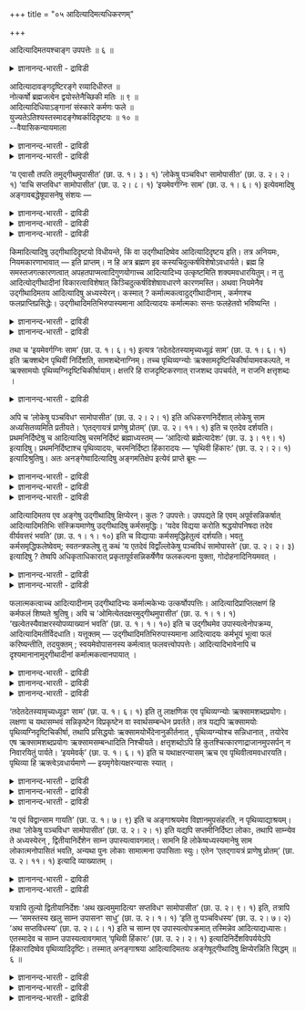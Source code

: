 +++
title = "०५ आदित्यादिमत्यधिकरणम्"

+++

आदित्यादिमतयश्चाङ्ग उपपत्तेः ॥ ६ ॥  
<details><summary>ज्ञानानन्द-भारती - द्राविडी</summary>

आदित्यादिमदयच्चाङ्ग उबबत्ते: ॥ ६ ॥
</details>

आदित्यादावङ्गदृष्टिरङ्गे रव्यादिधीरुत ॥  
नोत्कर्षो ब्रह्मजत्वेन द्वयोस्तेनैच्छिकी मतिः ॥ ९ ॥  
आदित्यादिधियाऽङ्गानां संस्कारे कर्मणः फले ॥  
युज्यतेऽतिश्यस्तस्मादङ्गेष्वर्कादिदृष्टयः ॥ १० ॥  
--वैयासिकन्यायमाला

<details><summary>ज्ञानानन्द-भारती - द्राविडी</summary>

आदित्यऩ् मुदलाऩवर्गळिडत्तिल् अङ्गम् ऎऩ्ऱ पावऩैया? अल्लदु अङ्गत्तिल्
आदित्यऩ् मुदलाऩवर् कळिऩ् पावऩैया? इरण्डुमे पिरह्मत्तिलिरुन्दु
उण्डाऩदायिरुप्पदाल् मेल् ऎऩ्बदु इल्लै। आगैयाल् इष्टम् पोल् पावऩै
सॆय्यलाम्।
</details>

<details><summary>ज्ञानानन्द-भारती - द्राविडी</summary>

आदित्यऩ् मुदलाऩवर्गळॆऩ्ऱु पावऩै सॆय्वदाल् अङ्गङ्गळुक्कु संस्कारम्
एऱ्पडुम् पोदु कर्माविऩ् पलऩिल् अदिगत् तऩ्मै एऱ्पडुवदु नियायम्। आगैयाल्
अङ्गङ्गळिल् ताऩ् आदित्यऩ् मुदलाऩवर्गळॆऩ्ऱ पावऩै।
</details>

‘य एवासौ तपति तमुद्गीथमुपासीत’ (छा. उ. १। ३। १) ‘लोकेषु पञ्चविधꣳ
सामोपासीत’ (छा. उ. २। २। १) ‘वाचि सप्तविधꣳ सामोपासीत’ (छा. उ. २। ८।
१) ‘इयमेवर्गग्निः साम’ (छा. उ. १। ६। १) इत्येवमादिषु
अङ्गावबद्धेषूपासनेषु संशयः —

<details><summary>ज्ञानानन्द-भारती - द्राविडी</summary>

(उत्कीदम् मुदलाऩ कर्माङ्गत्तिल् आदित्यादि पावऩैया अल्लदु आदित्यऩ्
मुदलाऩदिल् अङ्ग पावऩैया ऎऩ्ऱु सन्देहम्। इरण्डुमे पिरह्मगार्यमाऩदाल्
इवऱ्ऱिल् उयर्वु, ताऴ्वु इल्लाददाल् इष्टप्पडि एदावदु ऒऩ्ऱैच्
चॆय्यलामॆऩ्ऱु पूर्वबक्षम्।
</details>

<details><summary>ज्ञानानन्द-भारती - द्राविडी</summary>

कर्माङ्गत्तिल्दाऩ् आदित्यादि पावऩै सॆय्य वेण्डुम्। इदऩाल् कर्माङ्गत्तिल्
सिऱप्पु एऱ्पट्टु सिऱन्द पलऩ् किडैक्कुम्। कर्माविल् सिऱप्पुएऱ्पट्टाल्दाऩ्
पलऩिलुम् सिऱप्पु एऱ्पडुम् ऎऩ्ऱु सित्तान्दम्)।
</details>

<details><summary>ज्ञानानन्द-भारती - द्राविडी</summary>

“इन्द तबिक्किऱवर् ऎवरो अवरै उत्कीदमाग उबासिक्कवुम्” (सान्। I-३-१)
“उलगङ्गळिल् ऐन्दु विदमाऩ सामत्तै उबासिक्कवुम्” (सान्। II-२-१)
"वाक्किल्एऴुविदमाऩ सामत्तै उबासिक्कवुम्" (सान्। II-८-१) "इदुवे रिक्,
अक्ऩि सामम्" (सान्।I-६-१) इन्दु मुदलाऩ अङ्गत्तुडऩ् सेर्न्द पासऩैगळिल्,
आदित्यऩ्मुदलाऩदिल् उत्कीदम् मुदलाऩ तिरुष्टि विदिक्कप् पडुगिऱदा अल्लदु
उत्कीदम् मुदलाऩदिल् ताऩ् आदित्यऩ् मुदलाऩ तिरुष्टिया? ऎऩ्ऱु संसयम्।
</details>

किमादित्यादिषु उद्गीथादिदृष्टयो विधीयन्ते, किं वा उद्गीथादिष्वेव
आदित्यादिदृष्टय इति। तत्र अनियमः, नियमकारणाभावात् — इति प्राप्तम्। न
हि अत्र ब्रह्मण इव कस्यचिदुत्कर्षविशेषोऽवधार्यते। ब्रह्म हि
समस्तजगत्कारणत्वात् अपहतपाप्मत्वादिगुणयोगाच्च आदित्यादिभ्य उत्कृष्टमिति
शक्यमवधारयितुम्। न तु आदित्योद्गीथादीनां विकारत्वाविशेषात्
किञ्चिदुत्कर्षविशेषावधारणे कारणमस्ति। अथवा नियमेनैव उद्गीथादिमतय
आदित्यादिषु अध्यस्येरन्। कस्मात् ? कर्मात्मकत्वादुद्गीथादीनाम् ,
कर्मणश्च फलप्राप्तिप्रसिद्धेः। उद्गीथादिमतिभिरुपास्यमाना आदित्यादयः
कर्मात्मकाः सन्तः फलहेतवो भविष्यन्ति ।

<details><summary>ज्ञानानन्द-भारती - द्राविडी</summary>

पूर्वबक्षम्: अङ्गु नियमऩत्तिऱ्कुक् कारणमिल्ला तदिऩाल् नियमुमिल्लैयॆऩ्बदे
नियायम्, इङ्गु पिरह्मत्तिऱ्कुप् पोल् मेलायिरुक्कुम् तऩ्मै ऎऩ्ऱ विसेषम्
यादॊऩ्ऱुक्कुम् तीर्माऩिप्पदऱ्किल्लै। सगल जगत्तिऱ्कुम्
कारणमायिरुप्पदिऩालुम् ऎव्विद तोषमु मऱ्ऱदु ऎऩ्बदु मुदलाऩ कुणङ्गळुडैय
तालुम् पिरह्मम् आदित्यऩ् मुदलियवैगळैविड मेल् ऎऩ्ऱु तीर्माऩिक्क मुडियुम्;
आदित्यऩ् उत्कीदम् मुदलिय वैगळुक्कु कार्यमॆऩ्गिऱ तऩ्मैयिल्। वित्यासमिल्ला
तदिऩाल् मेलायिरुक्कुम् तऩ्मैयॆऩ्ऱ विसेषम् तीर्माऩिक्क कारणमॊऩ्ऱुमिल्लै।
</details>

<details><summary>ज्ञानानन्द-भारती - द्राविडी</summary>

अल्लदु नियममागवे आदित्यऩ् मुदलाऩदिल् उत्कीदम् मुदलियवैगळै पावऩै सॆय्य
वेण्डुम् एऩ्? उत्कीदम् मुदलियवै कर्मस्वरूबमायिरुप्प तिऩाल्,
कर्मावुक्कुत्ताऩ् पलऩ् एऱ्पडुम् तऩ्मै पिरसित्तमायिरुप्पदिऩालुम्।
उत्कीदम् मुदलाऩ पावऩै युडऩ् आदित्यऩ् मुदलाऩवर्गळ् उबासिक्कप्पट्टाल्
अवर्गळुम् कर्म स्वरूबर्गळाग आगि पलऩुक्कु कारणमाग आवार्गळ्।
</details>

तथा च ‘इयमेवर्गग्निः साम’ (छा. उ. १। ६। १) इत्यत्र
‘तदेतदेतस्यामृच्यध्यूढं साम’ (छा. उ. १। ६। १) इति ऋक्शब्देन पृथिवीं
निर्दिशति, सामशब्देनाग्निम्। तच्च पृथिव्यग्न्योः
ऋक्सामदृष्टिचिकीर्षायामवकल्पते, न ऋक्सामयोः
पृथिव्यग्निदृष्टिचिकीर्षायाम्। क्षत्तरि हि राजदृष्टिकरणात् राजशब्द
उपचर्यते, न राजनि क्षत्तृशब्दः ।

<details><summary>ज्ञानानन्द-भारती - द्राविडी</summary>

अप्पडिये “इदुवे रिक् अक्ऩि सामम्" (सान्।१-६-१) ऎऩ्गिऱ इडत्तिल् “अन्द
इन्द, पॊमम् इन्द रिक्किऩ् मेल् एऱिऩदु” ऎऩ्ऱु रिक् ऎऩ्ऱ सप्तत्तिऩाल्
पूमियैयुम् सामम् ऎऩ्ऱ सप्तत्तिऩाल् अक्ऩियैयुम् कुऱिक्किऱदु। अदुवो पूमि
अक्ऩि इरण्डिलुम् रिक् सामम् ऎऩ्ऱ तिरुष्टियै सॆय्य निऩैत्ताल् उसिदमागुम्।
रिक् सामम् इरण्डिलुम् पूमि अक्ऩि ऎऩ्ऱ तिरुष्टियै सॆय्दाल् पॊरुन्दादु।
सारदियिडत्तिल् राजा ऎऩ्ऱ पावऩैयै सॆय्वदाल् राजा ऎऩ्ऱ सप्तम् उबसारमागच्
चॊल्लप् पडुगिऱदु ; राजाविडत्तिल् सारदिसप्तम् अव्विदमागादु।
</details>

अपि च ‘लोकेषु पञ्चविधꣳ सामोपासीत’ (छा. उ. २। २। १) इति
अधिकरणनिर्देशात् लोकेषु साम अध्यसितव्यमिति प्रतीयते। ‘एतद्गायत्रं
प्राणेषु प्रोतम्’ (छा. उ. २। ११। १) इति च एतदेव दर्शयति।
प्रथमनिर्दिष्टेषु च आदित्यादिषु चरमनिर्दिष्टं ब्रह्माध्यस्तम् — ‘आदित्यो
ब्रह्मेत्यादेशः’ (छा. उ. ३। १९। १) इत्यादिषु। प्रथमनिर्दिष्टाश्च
पृथिव्यादयः, चरमनिर्दिष्टा हिंकारादयः — ‘पृथिवी हिंकारः’ (छा. उ. २। २।
१) इत्यादिश्रुतिषु। अतः अनङ्गेष्वादित्यादिषु अङ्गमतिक्षेप इत्येवं
प्राप्ते ब्रूमः —

<details><summary>ज्ञानानन्द-भारती - द्राविडी</summary>

तविरवुम् “उलगङ्गळिल् ऐन्दुविद सामत्तै उबासिक्कवुम्" (सान्।II-२-१) ऎऩ्ऱु
उलगङ्गळै आदारमाग सॊल्लियिरुप्पदिऩाल्, लोगङ्गळिल् सामावै पाविक्क
वेण्डियदॆऩ्ऱु तॆरिगिऱदु। “इन्द कायत्रम् पिराणऩ्गळिल्
कोर्क्कप्पट्टिरुक्किऱदु” (सान्।II-११-१) ऎऩ्बदु इदैये काट्टुगिऱदु।
</details>

<details><summary>ज्ञानानन्द-भारती - द्राविडी</summary>

मेलुम्, मुदलिल् कुऱिप्पिट्टिरुक्कुम् आदित्यऩ् मुदलियवैगळिल् पिऩ्ऩाल्
कुऱिप्पिडप्पट्टिरुक्कुम् पिरह्मम् पाविक्कप्पट्टदु। “आदित्यऩ् पिरह्मम्
ऎऩ्ऱु उबदेसम्” ऎऩ्बदु मुदलिय वाक्यङ्गळिल् (इङ्गे) पूमि मुदलाऩवैगळ्
मुदलिल् सॊल्लप्पट्टिरुक्किऩ्ऱऩ। हिङ्गारम् मुदलियदु पिऩ्ऩाल्
सॊल्लप्पट्टिरुक्किऩ्ऱऩ। "पूमि हिङ्गारम्" ऎऩ्बदु मुदलाऩ वाक्कियङ्गळिल्।
</details>

<details><summary>ज्ञानानन्द-भारती - द्राविडी</summary>

आगैयाल् अङ्गमागाद आदित्यऩ् मुदलियदिल् अङ्गत्तिऩ् पावऩैयै वैक्कवेण्डुम्
ऎऩ्ऱु इव्विदम् वरुम्बोदु सॊल्गिऱोम्।
</details>

आदित्यादिमतय एव अङ्गेषु उद्गीथादिषु क्षिप्येरन्। कुतः ? उपपत्तेः।
उपपद्यते हि एवम् अपूर्वसन्निकर्षात् आदित्यादिमतिभिः संस्क्रियमाणेषु
उद्गीथादिषु कर्मसमृद्धिः। ‘यदेव विद्यया करोति श्रद्धयोपनिषदा तदेव
वीर्यवत्तरं भवति’ (छा. उ. १। १। १०) इति च विद्यायाः
कर्मसमृद्धिहेतुत्वं दर्शयति। भवतु कर्मसमृद्धिफलेष्वेवम्; स्वतन्त्रफलेषु
तु कथं ‘य एतदेवं विद्वाँल्लोकेषु पञ्चविधं सामोपास्ते’ (छा. उ. २। २। ३)
इत्यादिषु ? तेष्वपि अधिकृताधिकारात् प्रकृतापूर्वसन्निकर्षेणैव फलकल्पना
युक्ता, गोदोहनादिनियमवत् ।

<details><summary>ज्ञानानन्द-भारती - द्राविडी</summary>

समादाऩम्: अङ्गमाऩ उत्कीदम् मुदलियवै कळिल् आदित्यऩ् मुदलाऩदिऩ्
पावऩैयैत्ताऩ् सॆय्यवेण्डुम्। एऩ्? अदुवे "नियायमायिरुप्प तिऩाल्” इव्विदम्
सॆय्दाल् ताऩ्, आदित्यऩ् मुदलाऩ पावऩैगळाल् उत्कीदम् मुदलियवै
परिसुत्तमाक्कप् पडुवदाल् ‘अबूर्वम् एऱ्पट्टु कर्माविऱ्कु
समिरुत्ति(विसेषप्पॆरुक्कु) एऱ्पडुवदु नियायमागुम्। “अऱिवोडु, सिरत्तैयोडु,
रहस्य ञाऩत्तोडु ऎदै सॆय्गिऱाऩो अदुवे मिगवुम् वीर्यमुळ्ळदाग
एऱ्पडुम्”(सान्।I-१-१०) ऎऩ्ऱु उबासऩत्तिऱ्कु कर्म स्मिरुत्तिक्कु
कारणमायिरुक्कुम् तऩ्मैयै काट्टुगिऱदु।
</details>

<details><summary>ज्ञानानन्द-भारती - द्राविडी</summary>

कर्मस्मिरुत्तियै पलऩायुळ्ळ इडङ्गळिल् इव्विदमिरुक्कलाम्।
(कर्मसम्बन्दमऩ्ऩियिल्) स्वदन् दिरमाग पलऩैक्कॊडुक्कक्कूडियवैगळिल्, “ऎवऩ्
इव्विदम् अऱिन्दु लोगङ्गळिल् इन्द ऐन्दुविद सामत्तै उबासिक्किऱाऩो"
(सान्।II-२-३) मुदलाऩ विडङ्गळिल् ऎप्पडि? अवैगळिलुम् कूड (ऒरुविद)
'अदिगारम् पॆऱ्ऱवरुक्के अदिगारमॆऩ्बदाल् पिरगिरुदमाऩ अबूर्वत्तिऩ् मूलमागवे
पलऩै कल्बऩै सॆय्वदु पॊरुन्दुम्, माडु कऱप्पदु मुदलिय नियमङ्गळैप् पोल।
</details>

फलात्मकत्वाच्च आदित्यादीनाम् उद्गीथादिभ्यः कर्मात्मकेभ्यः
उत्कर्षोपपत्तिः। आदित्यादिप्राप्तिलक्षणं हि कर्मफलं शिष्यते श्रुतिषु।
अपि च ‘ओमित्येतदक्षरमुद्गीथमुपासीत’ (छा. उ. १। १। १)
‘खल्वेतस्यैवाक्षरस्योपव्याख्यानं भवति’ (छा. उ. १। १। १०) इति च
उद्गीथमेव उपास्यत्वेनोपक्रम्य, आदित्यादिमतीर्विदधाति। यत्तूक्तम् —
उद्गीथादिमतिभिरुपास्यमाना आदित्यादयः कर्मभूयं भूत्वा फलं करिष्यन्तीति,
तदयुक्तम् ; स्वयमेवोपासनस्य कर्मत्वात् फलवत्त्वोपपत्तेः।
आदित्यादिभावेनापि च दृश्यमानानामुद्गीथादीनां कर्मात्मकत्वानपायात् ।

<details><summary>ज्ञानानन्द-भारती - द्राविडी</summary>

मेलुम् आदित्यऩ् मुदलाऩवर्गळ् पल रूबमाग इरुप्पदाल् कर्मरूबमाऩ उत्कीदम्
मुदलियवैगळै विड मेलाऩदु ऎऩ्बदु नियायमागुम्। आदित्यऩ् मुदलाऩवर्गळै अडैवदै
अल्लवा कर्मबलऩाग वेदत्तिल् सॊल्लप्पट्टिरुक्किऱदु?
</details>

<details><summary>ज्ञानानन्द-भारती - द्राविडी</summary>

तविरवुम् “ओम् ऎऩ्ऱ इन्द अक्षरमाऩ उत्कीदत्तै उबासिक्कवुम्” (सान्I-१-१)
"इन्द अक्षरत्तिऩुडैय विस्तारमेयल्लवा सॆय्यप्पडुगिऱदु" (सान्।I-१-१०)ऎऩ्ऱु
उत्कीदत्तैये उबासिक्क वेण्डियदाग आरम्बित्तु आदित्यऩ् मुदलाऩ पावऩैयै
विदिक्किऱदु।
</details>

<details><summary>ज्ञानानन्द-भारती - द्राविडी</summary>

उत्कीदम् मुदलाऩ पावऩैयुडऩ् उबासिक्कप् पडुगिऱ आदित्यऩ् मुदलाऩवर्गळ्
कर्मत्तऩ्मैयै अडैन्दु पलऩै सॆय्वार्गळॆऩ्ऱु ऎदु सॊल्लप् पट्टदो, अदु
नियायमल्ल उबासऩै ऎऩ्बदु ताऩे कर्मावायिरुप्पदाल् पलऩुडऩ् कूडिऩत्तऩ्मै
पॊरुन्दुम्। आदित्यऩ् मुदलियदाग पावित्तुप् पार्त्तालुम् कूड उत्कीदम्
मुदलियवैगळुक्कु कर्मस्वरूबमा यिरुक्कुम् तऩ्मै विलगादु।
</details>

‘तदेतदेतस्यामृच्यध्यूढꣳ साम’ (छा. उ. १। ६। १) इति तु लाक्षणिक एव
पृथिव्यग्न्योः ऋक्सामशब्दप्रयोगः। लक्षणा च यथासम्भवं सन्निकृष्टेन
विप्रकृष्टेन वा स्वार्थसम्बन्धेन प्रवर्तते। तत्र यद्यपि ऋक्सामयोः
पृथिव्यग्निदृष्टिचिकीर्षा, तथापि प्रसिद्धयोः ऋक्सामयोर्भेदेनानुकीर्तनात्
, पृथिव्यग्न्योश्च सन्निधानात् , तयोरेव एष ऋक्सामशब्दप्रयोगः
ऋक्सामसम्बन्धादिति निश्चीयते। क्षत्तृशब्दोऽपि हि
कुतश्चित्कारणाद्राजानमुपसर्पन् न निवारयितुं पार्यते। ‘इयमेवर्क्’ (छा.
उ. १। ६। १) इति च यथाक्षरन्यासम् ऋच एव पृथिवीत्वमवधारयति। पृथिव्या हि
ऋक्त्वेऽवधार्यमाणे — इयमृगेवेत्यक्षरन्यासः स्यात् ।

<details><summary>ज्ञानानन्द-भारती - द्राविडी</summary>

“अन्द इन्द सामम् इन्द रिक्किऩ्मेल् वैक्कप्पट्टिरुक्किऱदु" (सान्।I-६-१)
ऎऩ्ऱविडत्तिल् पूमि अक्ऩि इवैगळिल् लक्षणैयागवे ताऩ् रिक् सामम् ऎऩ्ऱ
सप्तङ्गळ् पिरयोगिक्कप्पट्टिरुक्किऩ्ऱऩ। लक्षणै ऎऩ्बदु तऩ्ऩुडैय
अर्त्तत्तिऱ्कु सम्बन्दप् पट्टदाय् नॆरुङ्गिऩदागवो तूरत्तिलुळ्ळदागवो
उसिदम्बोल् एऱ्पडलाम्। अङ्गे रिक् सामम् इवैगळिल् पूमि, अक्ऩियॆऩ्ऱ
तिरुष्टि सॆय्वदु त्तेसम् ; अप्पडियिरुन्दालुम् पिरसित्तमायुळ्ळ रिक्
सामङ्गळै वेऱाग सॊल्लियिरुप्पदालुम्, पूमियुम्,
अक्ऩियुंसमीबत्तिलिरुप्पदालुम्, अवैगळैक् कुऱिक्कवे इन्द रिक् साम् सप्त
पिरयोगम्, रिक् सामङ्गळुडैय सम्बन्दमिरुप्पदिऩाल्, ऎऩ्ऱु
निच्चयिक्कमुडिगिऱदु।
</details>

<details><summary>ज्ञानानन्द-भारती - द्राविडी</summary>

सारदि ऎऩ्ऱ सप्तमुम् एदोवॊरु कारणत् तिऩाल् राजावै कुऱिप्पदैत् तडुक्क
मुडियादु।
</details>

<details><summary>ज्ञानानन्द-भारती - द्राविडी</summary>

“इदुवे रिक्” (सान्।I-६-१) ऎऩ्ऱविडत्तिल् अक्षरङ्गळ् एऱ्पट्टिरुक्कुम्
मुऱैयिलुम् रिक्कुक्कुत्ताऩ् पूमित्तऩ्मै तीर्माऩमागिऱदु। पूमिक्कु रिक्
तऩ्मै तीर्माऩिक्क वेण्डियदायिरुन्दाल् इदु रिक्के ऎऩ्ऱु अक्षरङ्गळ् इरुक्क
वेण्डुम्।
</details>

‘य एवं विद्वान्साम गायति’ (छा. उ. १। ७। ९) इति च अङ्गाश्रयमेव
विज्ञानमुपसंहरति, न पृथिव्याद्याश्रयम्। तथा ‘लोकेषु पञ्चविधꣳ सामोपासीत’
(छा. उ. २। २। १) इति यद्यपि सप्तमीनिर्दिष्टा लोकाः, तथापि साम्न्येव ते
अध्यस्येरन् , द्वितीयानिर्देशेन साम्न उपास्यत्वावगमात्। सामनि हि
लोकेष्वध्यस्यमानेषु साम लोकात्मनोपासितं भवति, अन्यथा पुनः लोकाः
सामात्मना उपासिताः स्युः। एतेन ‘एतद्गायत्रं प्राणेषु प्रोतम्’ (छा. उ.
२। ११। १) इत्यादि व्याख्यातम् ।

<details><summary>ज्ञानानन्द-भारती - द्राविडी</summary>

मेलुम्, "ऎवऩ् इव्विदम् अऱिन्दु सामत्तै ताऩम् सॆय्गिऱाऩो" (सान्।I-७-७)
ऎऩ्ऱु अङ्गत्तै यॊट्टिऩदागवे उबासऩैयै मुडिक्किऱदु,
पूमिमुदलियदैयॊट्टियल्ल।
</details>

<details><summary>ज्ञानानन्द-भारती - द्राविडी</summary>

अप्पडिये, “उलगङ्गळिल् ऐन्दु विद सामत्तै उबासिक्कवुम्” (सान्।II-२-१)
ऎऩ्ऱु उलगङ्गळ् एऴाम् वेऱ्ऱुमैयिल् सॊल्लप्पट्टिरुन्दबोदिलुम्, सामत्तिदाऩ्
अवैगळै पाविक्क वेण्डुम्, इरण्डाम् वेऱ्ऱुमै कुऱिप्पिट्टिरुक्किऱबडियाल्
सामत्तिऱ्कु उबासिक्कप्पडुम् तऩ्मै ऎऩ्ऱु तॆरिगिऱबडियाल्। सामत्तिल्
उलगङ्गळै अत्यासम् सॆय्युम्बोदु, साममे उलग स्वरूबमाय् उबासिक्कप्पट्टदाग
आगु मल्लवा? वेऱुविदमाऩाल्, उलगङ्गळ् सामस्वरूब माग उबासिक्कप्पट्टदाग
आगिविडुम्। इदिऩाल् “इन्द कायत्रम् पिराणऩ्गळिल् कोर्क्कप्पट्टिरुक्किऱदु"
(सान्। II-११-१) ऎऩ्बदु मुदलाऩदुम् सॊल्लप्पट्टदागि विट्टदु।
</details>

यत्रापि तुल्यो द्वितीयानिर्देशः ‘अथ खल्वमुमादित्यꣳ सप्तविधꣳ सामोपासीत’
(छा. उ. २। ९। १) इति, तत्रापि — ‘समस्तस्य खलु साम्न उपासनꣳ साधु’ (छा.
उ. २। १। १) ‘इति तु पञ्चविधस्य’ (छा. उ. २। ७। २) ‘अथ सप्तविधस्य’
(छा. उ. २। ८। १) इति च साम्न एव उपास्यत्वोपक्रमात् तस्मिन्नेव
आदित्याद्यध्यासः। एतस्मादेव च साम्न उपास्यत्वावगमात् ‘पृथिवी हिंकारः’
(छा. उ. २। २। १) इत्यादिनिर्देशविपर्ययेऽपि हिंकारादिष्वेव
पृथिव्यादिदृष्टिः। तस्मात् अनङ्गाश्रया आदित्यादिमतयः अङ्गेषूद्गीथादिषु
क्षिप्येरन्निति सिद्धम् ॥ ६ ॥

<details><summary>ज्ञानानन्द-भारती - द्राविडी</summary>

ऎव्विडत्तिल् सममाग इरण्डाम् वेऱ्ऱुमै कुऱिप्पिडप्पट्टिरुक्किऱदो, "अन्द
आदित्यऩै एऴुविद सामत्तै उबासिक्कवुम्" (सान्।II-९-१) ऎऩ्ऱु, अव्विडत्
तिलुम् “पूरा सामत्तिऱ्कुम् उबासऩैयल्लवा नल्लदु” (सान्।II-१-१), "इव्विदम्
ऐन्दुविदत्तिऱ्कु" (सान्।II-७-२) "पिऱगु एऴुविदत्तिऱ्कु" (सान्।II-८-१)
ऎऩ्ऱु सामत्तिऱ्कुत् ताऩ् उबासिक्कप्पडुम् तऩ्मै आरम्बिक्कप्पट्टिरुक्किऱ
पडियाल्, अदिल्दाऩ् आदित्यऩ् मुदलियदिऩ् अत्यासम्।
</details>

<details><summary>ज्ञानानन्द-भारती - द्राविडी</summary>

इव्विदम् सामत्तिऩ् उबासिक्कप्पडुम् तऩ्मै यऱियप्पडुवदऩालेये "पूमि
हिङ्गारम्” ऎऩ्ऱदु मुदलिय माऱ्ऱिक्कुऱिप्पिट्टविडङ्गळिलुम् कूड हिङ्गारम्
मुदलियदिल्दाऩ् पूमि मुदलिय तिरुष्टि।
</details>

<details><summary>ज्ञानानन्द-भारती - द्राविडी</summary>

आगैयाल् अङ्गङ्गळाग ओट्टाद आदित्यऩ् मुदलाऩ पावऩैगळै अङ्गङ्गळागिय उत्कीदम्
मुदलियदिल् वैक्क वेण्डुमॆऩ्ऱु सित्तमागिऱदु।
</details>

